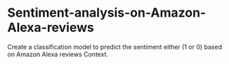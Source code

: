# Sentiment-analysis-on-Amazon-Alexa-reviews
Create a classification model to predict the sentiment either (1 or 0) based on Amazon Alexa reviews Context.
